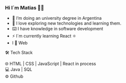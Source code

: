 ### Hi I´m Matias 👋🏽

- 🔭 I’m doing an university degree in Argentina
- 🌱 I love exploring new technologies and learning them.
- ⌨️ I have knowledge in software development
- ⚡ I´m currently learning React ⚛️
- I 🧡 Web

🛠 Tech Stack

🌐   HTML | CSS | JavaScript | React in process <br/>
💻   Java | SQL <br/>
⚙️   Github 
